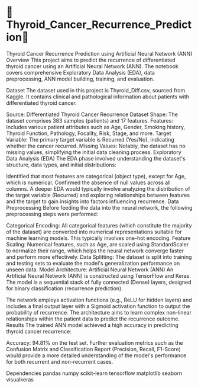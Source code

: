 # 🌟Thyroid_Cancer_Recurrence_Prediction🌟
Thyroid Cancer Recurrence Prediction using Artificial Neural Network (ANN)
Overview
This project aims to predict the recurrence of differentiated thyroid cancer using an Artificial Neural Network (ANN). The notebook covers comprehensive Exploratory Data Analysis (EDA), data preprocessing, ANN model building, training, and evaluation.

Dataset
The dataset used in this project is Thyroid_Diff.csv, sourced from Kaggle. It contains clinical and pathological information about patients with differentiated thyroid cancer.

Source: Differentiated Thyroid Cancer Recurrence Dataset
Shape: The dataset comprises 383 samples (patients) and 17 features.
Features: Includes various patient attributes such as Age, Gender, Smoking history, Thyroid Function, Pathology, Focality, Risk, Stage, and more.
Target Variable: The primary target variable is Recurred (Yes/No), indicating whether the cancer recurred.
Missing Values: Notably, the dataset has no missing values, simplifying the initial data cleaning process.
Exploratory Data Analysis (EDA)
The EDA phase involved understanding the dataset's structure, data types, and initial distributions:

Identified that most features are categorical (object type), except for Age, which is numerical.
Confirmed the absence of null values across all columns.
A deeper EDA would typically involve analyzing the distribution of the target variable (Recurred) and exploring relationships between features and the target to gain insights into factors influencing recurrence.
Data Preprocessing
Before feeding the data into the neural network, the following preprocessing steps were performed:

Categorical Encoding: All categorical features (which constitute the majority of the dataset) are converted into numerical representations suitable for machine learning models. This typically involves one-hot encoding.
Feature Scaling: Numerical features, such as Age, are scaled using StandardScaler to normalize their range, which helps the neural network converge faster and perform more effectively.
Data Splitting: The dataset is split into training and testing sets to evaluate the model's generalization performance on unseen data.
Model Architecture: Artificial Neural Network (ANN)
An Artificial Neural Network (ANN) is constructed using TensorFlow and Keras. The model is a sequential stack of fully connected (Dense) layers, designed for binary classification (recurrence prediction).

The network employs activation functions (e.g., ReLU for hidden layers) and includes a final output layer with a Sigmoid activation function to output the probability of recurrence.
The architecture aims to learn complex non-linear relationships within the patient data to predict the recurrence outcome.
Results
The trained ANN model achieved a high accuracy in predicting thyroid cancer recurrence:

Accuracy: 94.81% on the test set.
Further evaluation metrics such as the Confusion Matrix and Classification Report (Precision, Recall, F1-Score) would provide a more detailed understanding of the model's performance for both recurrent and non-recurrent cases.

Dependencies
pandas
numpy
scikit-learn
tensorflow
matplotlib
seaborn
visualkeras
